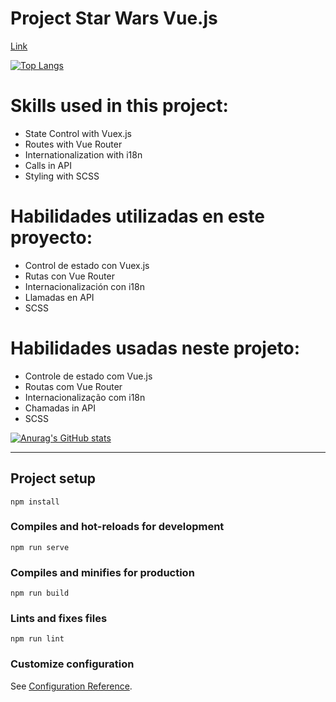 # Project Star Wars Vue.js

[Link](https://project-starwars-vue.vercel.app/)

[![Top Langs](https://github-readme-stats.vercel.app/api/top-langs/?username=beto-ouverney&layout=compact)](https://github.com/beto-ouverney/project-starwars-vue)

# Skills used in this project:

* State Control with Vuex.js
* Routes with Vue Router
* Internationalization with i18n
* Calls in API
* Styling with SCSS

# Habilidades utilizadas en este proyecto:

* Control de estado con Vuex.js
* Rutas con Vue Router
* Internacionalización con i18n
* Llamadas en API
* SCSS

# Habilidades usadas neste projeto:

* Controle de estado com Vue.js
* Routas com Vue Router
* Internacionalização com i18n
* Chamadas in API
* SCSS

[![Anurag's GitHub stats](https://github-readme-stats.vercel.app/api?username=beto-ouverney)](https://github.com/anuraghazra/github-readme-stats)

---

## Project setup
```
npm install
```

### Compiles and hot-reloads for development
```
npm run serve
```

### Compiles and minifies for production
```
npm run build
```

### Lints and fixes files
```
npm run lint
```

### Customize configuration
See [Configuration Reference](https://cli.vuejs.org/config/).
